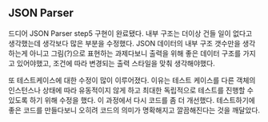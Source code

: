 ## JSON Parser

드디어 JSON Parser step5 구현이 완료됐다.
내부 구조는 더이상 건들 일이 없다고 생각했는데 생각보다 많은 부분을 수정했다.
JSON 데이터의 내부 구조 갯수만을 생각하는게 아니고 그림(?)으로 표현하는 과제다보니 출력을 위해 좋은 데이터 구조를 가지고 있어야했고, 조건에 따라 변경되는 출력 스타일을 맞춰 생각해야했다.

또 테스트케이스에 대한 수정이 많이 이루어졌다.
이유는 테스트 케이스를 다른 객체의 인스턴스나 상태에 따라 유동적이지 않게 하고 최대한 독립적으로 테스트를 진행할 수 있도록 하기 위해 수정을 했다.
이 과정에서 다시 코드를 좀 더 개선했다.
테스트하기에 좋은 코드를 만들다보니 오히려 코드의 의미가 명확해지고 깔끔해진다는 것을 깨달았다.
